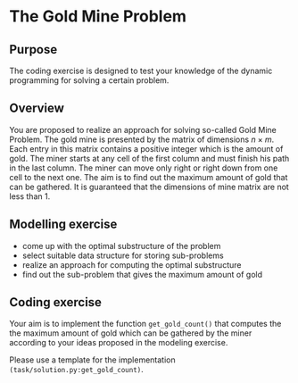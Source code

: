 # The Gold Mine Problem

## Purpose
The coding exercise is designed to test your knowledge of the dynamic programming for solving
a certain problem. 

## Overview
You are proposed to realize an approach for solving so-called Gold Mine Problem. The gold mine is presented by the
matrix of dimensions $n \times m$. Each entry in this matrix contains a positive integer which is the amount of gold. 
The miner starts at any cell of the first column and must finish his path in the last column. 
The miner can move only right or right down from one cell to the next one. The aim is to find out 
the maximum amount of gold that can be gathered.  It is guaranteed that the dimensions of mine matrix are not less than 1.

## Modelling exercise
- come up with the optimal substructure of the problem
- select suitable data structure for storing sub-problems
- realize an approach for computing the optimal substructure
- find out the sub-problem that gives the maximum amount of gold

## Coding exercise

 Your aim is to implement the function `get_gold_count()` that computes the 
the maximum amount of gold which can be gathered by the miner according to your ideas proposed in the modeling exercise.

Please use a template for the implementation `(task/solution.py:get_gold_count)`.